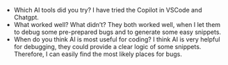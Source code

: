 - Which AI tools did you try?
I have tried the Copilot in VSCode and Chatgpt.
- What worked well? What didn’t?
They both worked well, when I let them to debug some pre-prepared bugs and to generate some easy snippets.
- When do you think AI is most useful for coding?
I think AI is very helpful for debugging, they could provide a clear logic of some snippets. Therefore, I can easily find the most likely places for bugs.